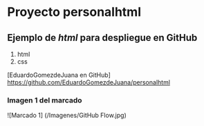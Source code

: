 # Proyecto personalhtml
## Ejemplo de *html* para despliegue en **GitHub**
1. html
2. css

[EduardoGomezdeJuana en GitHub] https://github.com/EduardoGomezdeJuana/personalhtml


### Imagen 1 del marcado
![Marcado 1] (/Imagenes/GitHub Flow.jpg)


